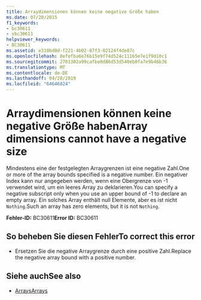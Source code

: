 ```yaml
---
title: Arraydimensionen können keine negative Größe haben
ms.date: 07/20/2015
f1_keywords:
- bc30611
- vbc30611
helpviewer_keywords:
- BC30611
ms.assetid: e310bd0d-f221-4b02-87f3-02124f4de87c
ms.openlocfilehash: 8efefba6e76b15e9f74d524c11165e7e1f9d10c1
ms.sourcegitcommit: 2701302a99cafbe0d86d53d540eb0fa7e9b46b36
ms.translationtype: MT
ms.contentlocale: de-DE
ms.lasthandoff: 04/28/2019
ms.locfileid: "64646824"
---
```

# <a name="array-dimensions-cannot-have-a-negative-size"></a><span data-ttu-id="f2967-102">Arraydimensionen können keine negative Größe haben</span><span class="sxs-lookup"><span data-stu-id="f2967-102">Array dimensions cannot have a negative size</span></span>
<span data-ttu-id="f2967-103">Mindestens eine der festgelegten Arraygrenzen ist eine negative Zahl.</span><span class="sxs-lookup"><span data-stu-id="f2967-103">One or more of the array bounds specified is a negative number.</span></span> <span data-ttu-id="f2967-104">Ein negativer Index kann nur angegeben werden, wenn eine Obergrenze von -1 verwendet wird, um ein leeres Array zu deklarieren.</span><span class="sxs-lookup"><span data-stu-id="f2967-104">You can specify a negative subscript only when you use an upper bound of -1 to declare an empty array.</span></span> <span data-ttu-id="f2967-105">Ein solches Array enthält null Elemente, aber es ist nicht `Nothing`.</span><span class="sxs-lookup"><span data-stu-id="f2967-105">Such an array has zero elements, but it is not `Nothing`.</span></span>  
  
 <span data-ttu-id="f2967-106">**Fehler-ID:** BC30611</span><span class="sxs-lookup"><span data-stu-id="f2967-106">**Error ID:** BC30611</span></span>  
  
## <a name="to-correct-this-error"></a><span data-ttu-id="f2967-107">So beheben Sie diesen Fehler</span><span class="sxs-lookup"><span data-stu-id="f2967-107">To correct this error</span></span>  
  
- <span data-ttu-id="f2967-108">Ersetzen Sie die negative Arraygrenze durch eine positive Zahl.</span><span class="sxs-lookup"><span data-stu-id="f2967-108">Replace the negative array bound with a positive number.</span></span>  
  
## <a name="see-also"></a><span data-ttu-id="f2967-109">Siehe auch</span><span class="sxs-lookup"><span data-stu-id="f2967-109">See also</span></span>

- [<span data-ttu-id="f2967-110">Arrays</span><span class="sxs-lookup"><span data-stu-id="f2967-110">Arrays</span></span>](../../visual-basic/programming-guide/language-features/arrays/index.md)
